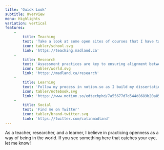 ```yaml
---
title: 'Quick Look'
subtitle: Overview
menu: Highlights
variation: vertical
features:
    -
        title: Teaching
        text: 'Take a look at some open sites of courses that I have taught.'
        icon: tabler/school.svg
        link: 'https://teaching.madland.ca'
    -
        title: Research
        text: 'Assessment practices are key to ensuring alignment between online higher education and an increasingly digital global society.'
        icon: tabler/world.svg
        link: 'https://madland.ca/research'
    -
        title: Learning
        text: 'Follow my process in notion.so as I build my dissertation.'
        icon: tabler/notebook.svg
        link: 'https://www.notion.so/edtechphd/7a55677d7d544d8689b20a85493f982b?v=99b42da027324ab580d1ba155896bca3'
    -
        title: Social
        text: 'Find me on Twitter'
        icon: tabler/brand-twitter.svg
        link: 'https://twitter.com/colinmadland'
---
```


As a teacher, researcher, and a learner, I believe in practicing openness as a way of being in the world. If you see something here that catches your eye, let me know!
